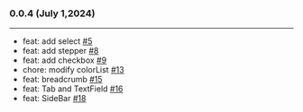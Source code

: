 ### 0.0.4 (July 1,2024)

---

- feat: add select [#5](https://github.com/J4NLab/J4N-UI/pull/5)
- feat: add stepper [#8](https://github.com/J4NLab/J4N-UI/pull/8)
- feat: add checkbox [#9](https://github.com/J4NLab/J4N-UI/pull/9)
- chore: modify colorList [#13](https://github.com/J4NLab/J4N-UI/pull/13)
- feat: breadcrumb [#15](https://github.com/J4NLab/J4N-UI/pull/15)
- feat: Tab and TextField [#16](https://github.com/J4NLab/J4N-UI/pull/16)
- feat: SideBar [#18](https://github.com/J4NLab/J4N-UI/pull/18)
